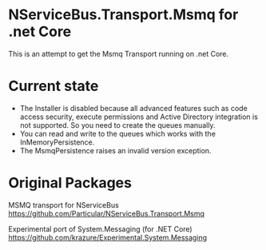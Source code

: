 # NServiceBus.Transport.Msmq for .net Core
This is an attempt to get the Msmq Transport running on .net Core.

# Current state
- The Installer is disabled because all advanced features such as code access security, execute permissions and Active Directory integration is not supported. So you need to create the queues manually.
- You can read and write to the queues which works with the InMemoryPersistence. 
- The MsmqPersistence raises an invalid version exception.

# Original Packages
MSMQ transport for NServiceBus
https://github.com/Particular/NServiceBus.Transport.Msmq

Experimental port of System.Messaging (for .NET Core)
https://github.com/krazure/Experimental.System.Messaging

